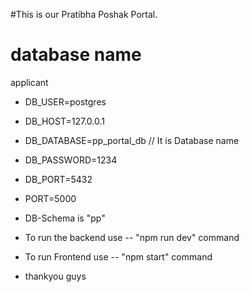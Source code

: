 #This is our Pratibha Poshak Portal.

# database name
applicant
- DB_USER=postgres
- DB_HOST=127.0.0.1
- DB_DATABASE=pp_portal_db // It is Database name
- DB_PASSWORD=1234
- DB_PORT=5432
- PORT=5000
- DB-Schema is "pp"


- To run the backend
	use -- "npm run dev" command

- To run Frontend
	use -- "npm start" command

- thankyou guys
	
